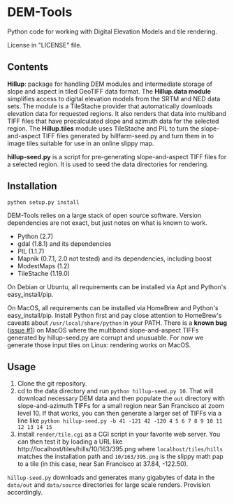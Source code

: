 # DEM-Tools #

Python code for working with Digital Elevation Models and tile rendering.

License in "LICENSE" file.

## Contents ##

**Hillup**: package for handling DEM modules and intermediate storage of slope
and aspect in tiled GeoTIFF data format. The **Hillup.data module** simplifies access to digital elevation models from the SRTM and NED data sets. The module is a TileStache provider that automatically downloads elevation data for requested regions. It also renders that data into multiband TIFF files that have precalculated slope and azimuth data for the selected region. The **Hillup.tiles** module uses TileStache and PIL to turn the slope-and-aspect TIFF files generated by hillfarm-seed.py and turn them in to image tiles suitable for use in an online slippy map.

**hillup-seed.py** is a script for pre-generating slope-and-aspect TIFF files for a selected region. It is used to seed the data directories for rendering.

## Installation ##

`python setup.py install`

DEM-Tools relies on a large stack of open source software. Version dependencies are not exact, but just notes on what is known to work.

* Python (2.7)
* gdal (1.8.1) and its dependencies
* PIL (1.1.7)
* Mapnik (0.7.1, 2.0 not tested) and its dependencies, including boost
* ModestMaps (1.2)
* TileStache (1.19.0)

On Debian or Ubuntu, all requirements can be installed via Apt and Python's easy_install/pip.

On MacOS, all requirements can be installed via HomeBrew and Python's easy_install/pip. Install Python first and pay close attention to HomeBrew's caveats about `/usr/local/share/python` in your PATH. There is a **known bug** ([issue #1](https://github.com/migurski/DEM-Tools/issues/1)) on MacOS where the multiband slope-and-aspect TIFFs generated by hillup-seed.py are corrupt and unusuable. For now we generate those input tiles on Linux: rendering works on MacOS.

## Usage ##

1. Clone the git repository.
2. cd to the data directory and run `python hillup-seed.py 10`. That will download necessary DEM data and then populate the `out` directory with slope-and-azimuth TIFFs for a small region near San Francisco at zoom level 10. If that works, you can then generate a larger set of TIFFs via a line like
`python hillup-seed.py -b 41 -121 42 -120 4 5 6 7 8 9 10 11 12 13 14 15`
3. install `render/tile.cgi` as a CGI script in your favorite web server. You can then test it by loading a URL like http://localhost/tiles/hills/10/163/395.png where `localhost/tiles/hills` matches the installation path and `10/163/395.png` is the slippy math pap to a tile (in this case, near San Francisco at 37.84, -122.50).

`hillup-seed.py` downloads and generates many gigabytes of data in the `data/out` and `data/source` directories for large scale renders. Provision accordingly.
